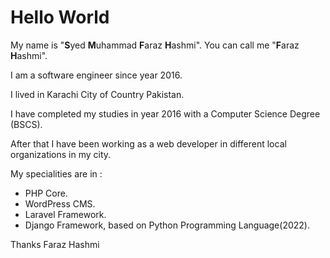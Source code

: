 # Hello World
My name is "**S**yed **M**uhammad **F**araz **H**ashmi".
You can call me "**F**araz **H**ashmi".
<p>I am a software engineer since year 2016.</p>
<p>I lived in Karachi City of Country Pakistan.</p>
<p>I have completed my studies in year 2016 with a Computer Science Degree (BSCS).</p>
<p>After that I have been working as a web developer in different local organizations in my city.</p>
<p>My specialities are  in :</p>
<ul>
	<li>PHP Core.</li>
	<li>WordPress CMS.</li>
	<li>Laravel Framework.</li>
	<li>Django Framework, based on Python Programming Language(2022).</li>
</ul>
<!-- For Business with me, Check Out my profile @ Fiverr: http://bit.ly/2nfgCsZ -->
<p>Thanks Faraz Hashmi</p>